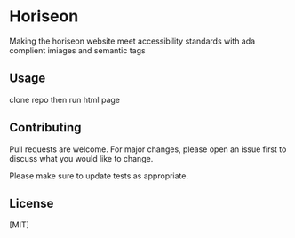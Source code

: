 # Horiseon
Making the horiseon website meet accessibility standards with ada complient imiages and semantic tags


## Usage
clone repo then run html page

## Contributing
Pull requests are welcome. For major changes, please open an issue first to discuss what you would like to change.

Please make sure to update tests as appropriate.

## License
[MIT]
